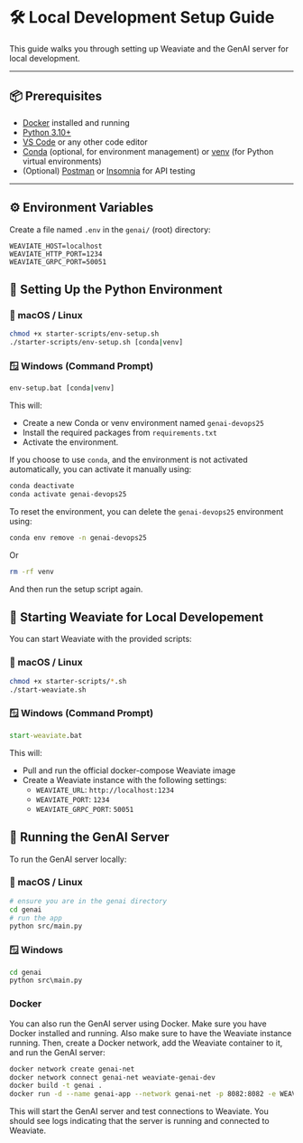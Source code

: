 # 🛠 Local Development Setup Guide

This guide walks you through setting up Weaviate and the GenAI server for local development.

---
## 📦 Prerequisites

- [Docker](https://www.docker.com/get-started) installed and running
- [Python 3.10+](https://www.python.org/downloads/)
- [VS Code](https://code.visualstudio.com/) or any other code editor
- [Conda](https://docs.conda.io/en/latest/) (optional, for environment management) or [venv](https://docs.python.org/3/library/venv.html) (for Python virtual environments)
- (Optional) [Postman](https://www.postman.com/) or [Insomnia](https://insomnia.rest/) for API testing

---

## ⚙️ Environment Variables

Create a file named `.env` in the `genai/` (root) directory:

```env
WEAVIATE_HOST=localhost
WEAVIATE_HTTP_PORT=1234
WEAVIATE_GRPC_PORT=50051
```


## 🐍 Setting Up the Python Environment

### 🐧 macOS / Linux

```bash
chmod +x starter-scripts/env-setup.sh
./starter-scripts/env-setup.sh [conda|venv]
```

### 🪟 Windows (Command Prompt)

```cmd
env-setup.bat [conda|venv]
```

This will:
- Create a new Conda or venv environment named `genai-devops25`
- Install the required packages from `requirements.txt`
- Activate the environment.

If you choose to use `conda`, and the environment is not activated automatically, you can activate it manually using:

```bash
conda deactivate
conda activate genai-devops25
```

To reset the environment, you can delete the `genai-devops25` environment using:
```bash
conda env remove -n genai-devops25
```
Or
```bash
rm -rf venv
```

And then run the setup script again.



## 🚀 Starting Weaviate for Local Developement

You can start Weaviate with the provided scripts:
### 🐧 macOS / Linux

```bash
chmod +x starter-scripts/*.sh
./start-weaviate.sh
```
### 🪟 Windows (Command Prompt)

```cmd
start-weaviate.bat
```

This will:
- Pull and run the official docker-compose Weaviate image
- Create a Weaviate instance with the following settings:
  - `WEAVIATE_URL`: `http://localhost:1234`
  - `WEAVIATE_PORT`: `1234`
  - `WEAVIATE_GRPC_PORT`: `50051`



## 🚀 Running the GenAI Server

To run the GenAI server locally:

### 🐧 macOS / Linux

```bash
# ensure you are in the genai directory
cd genai
# run the app
python src/main.py
```

### 🪟 Windows

```cmd
cd genai
python src\main.py
```

### Docker

You can also run the GenAI server using Docker. Make sure you have Docker installed and running.
Also make sure to have the Weaviate instance running. Then, create a Docker network, add the Weaviate container to it, and run the GenAI server:

```bash
docker network create genai-net
docker network connect genai-net weaviate-genai-dev
docker build -t genai .
docker run -d --name genai-app --network genai-net -p 8082:8082 -e WEAVIATE_HOST=weaviate-genai-dev -e WEAVIATE_HTTP_PORT=8080 -e WEAVIATE_GRPC_PORT=50051 genai
```

This will start the GenAI server and test connections to Weaviate. You should see logs indicating that the server is running and connected to Weaviate.